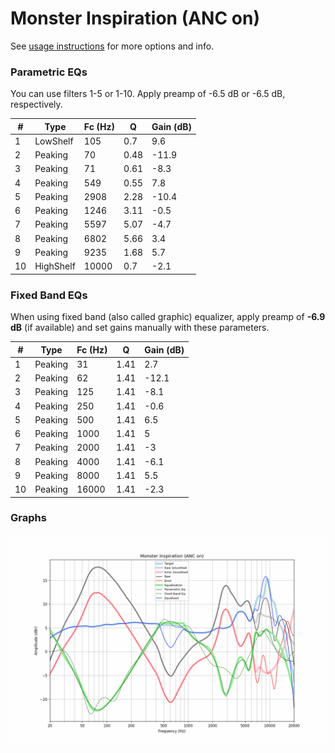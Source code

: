 # Monster Inspiration (ANC on)
See [usage instructions](https://github.com/jaakkopasanen/AutoEq#usage) for more options and info.

### Parametric EQs
You can use filters 1-5 or 1-10. Apply preamp of -6.5 dB or -6.5 dB, respectively.

|   # | Type      |   Fc (Hz) |    Q |   Gain (dB) |
|-----|-----------|-----------|------|-------------|
|   1 | LowShelf  |       105 | 0.7  |         9.6 |
|   2 | Peaking   |        70 | 0.48 |       -11.9 |
|   3 | Peaking   |        71 | 0.61 |        -8.3 |
|   4 | Peaking   |       549 | 0.55 |         7.8 |
|   5 | Peaking   |      2908 | 2.28 |       -10.4 |
|   6 | Peaking   |      1246 | 3.11 |        -0.5 |
|   7 | Peaking   |      5597 | 5.07 |        -4.7 |
|   8 | Peaking   |      6802 | 5.66 |         3.4 |
|   9 | Peaking   |      9235 | 1.68 |         5.7 |
|  10 | HighShelf |     10000 | 0.7  |        -2.1 |

### Fixed Band EQs
When using fixed band (also called graphic) equalizer, apply preamp of **-6.9 dB** (if available) and set gains manually with these parameters.

|   # | Type    |   Fc (Hz) |    Q |   Gain (dB) |
|-----|---------|-----------|------|-------------|
|   1 | Peaking |        31 | 1.41 |         2.7 |
|   2 | Peaking |        62 | 1.41 |       -12.1 |
|   3 | Peaking |       125 | 1.41 |        -8.1 |
|   4 | Peaking |       250 | 1.41 |        -0.6 |
|   5 | Peaking |       500 | 1.41 |         6.5 |
|   6 | Peaking |      1000 | 1.41 |         5   |
|   7 | Peaking |      2000 | 1.41 |        -3   |
|   8 | Peaking |      4000 | 1.41 |        -6.1 |
|   9 | Peaking |      8000 | 1.41 |         5.5 |
|  10 | Peaking |     16000 | 1.41 |        -2.3 |

### Graphs
![](./Monster%20Inspiration%20(ANC%20on).png)
